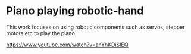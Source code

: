 # Piano playing robotic-hand
This work focuses on using robotic components such as servos, stepper motors etc to play the piano.

https://www.youtube.com/watch?v=anYhKDiSIEQ
